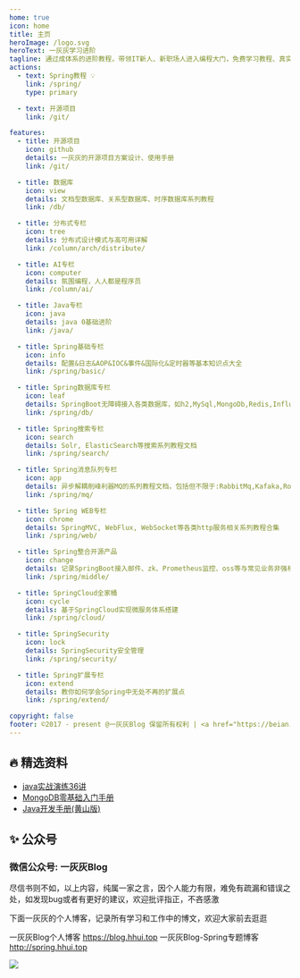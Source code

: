 ```yaml
---
home: true
icon: home
title: 主页
heroImage: /logo.svg
heroText: 一灰灰学习进阶
tagline: 通过成体系的进阶教程，带领IT新人、新职场人进入编程大门，免费学习教程、真实业务场景演练、线上问题排查定位、为每个致力于在编程界大展身手的小伙伴助力
actions:
  - text: Spring教程 💡
    link: /spring/
    type: primary

  - text: 开源项目
    link: /git/

features:
  - title: 开源项目
    icon: github
    details: 一灰灰的开源项目方案设计、使用手册
    link: /git/

  - title: 数据库
    icon: view
    details: 文档型数据库、关系型数据库、时序数据库系列教程
    link: /db/

  - title: 分布式专栏
    icon: tree
    details: 分布式设计模式与高可用详解
    link: /column/arch/distribute/

  - title: AI专栏
    icon: computer
    details: 氛围编程，人人都是程序员
    link: /column/ai/

  - title: Java专栏
    icon: java
    details: java 0基础进阶
    link: /java/

  - title: Spring基础专栏
    icon: info
    details: 配置&日志&AOP&IOC&事件&国际化&定时器等基本知识点大全
    link: /spring/basic/

  - title: Spring数据库专栏
    icon: leaf
    details: SpringBoot无障碍接入各类数据库，如h2,MySql,MongoDb,Redis,InfluxDB等
    link: /spring/db/

  - title: Spring搜索专栏
    icon: search
    details: Solr, ElasticSearch等搜索系列教程文档
    link: /spring/search/

  - title: Spring消息队列专栏
    icon: app
    details: 异步解耦削峰利器MQ的系列教程文档，包括但不限于:RabbitMq,Kafaka,RocketMQ等消息队列的使用及进阶博文
    link: /spring/mq/

  - title: Spring WEB专栏
    icon: chrome
    details: SpringMVC, WebFlux, WebSocket等各类http服务相关系列教程合集
    link: /spring/web/

  - title: Spring整合开源产品
    icon: change
    details: 记录SpringBoot接入邮件、zk、Prometheus监控、oss等与常见业务非强相关的系列教程
    link: /spring/middle/

  - title: SpringCloud全家桶
    icon: cycle
    details: 基于SpringCloud实现微服务体系搭建
    link: /spring/cloud/

  - title: SpringSecurity
    icon: lock
    details: SpringSecurity安全管理
    link: /spring/security/

  - title: Spring扩展专栏
    icon: extend
    details: 教你如何学会Spring中无处不再的扩展点
    link: /spring/extend/

copyright: false
footer: ©2017 - present @一灰灰Blog 保留所有权利 | <a href="https://beian.miit.gov.cn/" target="_blank"> 鄂ICP备18017282号</a> | 主题 @vuepress-theme-hope 
---
```


<div align="center">
  <ins class="adsbygoogle"
       style="display:block"
       data-ad-format="fluid"
       data-ad-layout-key="-ef+6k-30-ac+ty"
       data-ad-client="ca-pub-5592000528061748"
       data-ad-slot="6935280996"></ins>
</div>


## 🔥 精选资料

- [java实战演练36讲](https://book.hhui.top/pdf/java实战演练36讲.pdf)
- [MongoDB零基础入门手册](https://book.hhui.top/pdf/MongoDB零基础入门手册.pdf)
- [Java开发手册(黄山版)](https://book.hhui.top/pdf/Java开发手册(黄山版).pdf)



## ✨ 公众号


### 微信公众号: 一灰灰Blog

尽信书则不如，以上内容，纯属一家之言，因个人能力有限，难免有疏漏和错误之处，如发现bug或者有更好的建议，欢迎批评指正，不吝感激

下面一灰灰的个人博客，记录所有学习和工作中的博文，欢迎大家前去逛逛

一灰灰Blog个人博客 https://blog.hhui.top
一灰灰Blog-Spring专题博客 http://spring.hhui.top

![](https://spring.hhui.top/spring-blog/imgs/info/info.png)